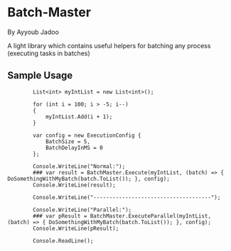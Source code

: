# Batch-Master
By Ayyoub Jadoo

A light library which contains useful helpers for batching any process (executing tasks in batches)

## Sample Usage


            List<int> myIntList = new List<int>();

            for (int i = 100; i > -5; i--)
            {
                myIntList.Add(i + 1);
            }

            var config = new ExecutionConfig {
                BatchSize = 5,
                BatchDelayInMS = 0
            };

            Console.WriteLine("Normal:");
            ### var result = BatchMaster.Execute(myIntList, (batch) => { DoSomethingWithMyBatch(batch.ToList()); }, config);
            Console.WriteLine(result);

            Console.WriteLine("-------------------------------------");

            Console.WriteLine("Parallel:");
            ### var pResult = BatchMaster.ExecuteParallel(myIntList, (batch) => { DoSomethingWithMyBatch(batch.ToList()); }, config);
            Console.WriteLine(pResult);

            Console.ReadLine();
